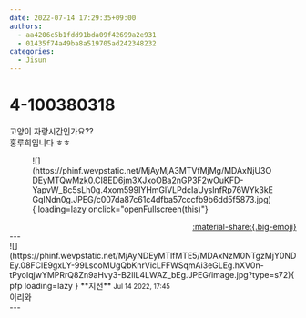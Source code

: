 ```yaml
---
date: 2022-07-14 17:29:35+09:00
authors:
  - aa4206c5b1fdd91bda09f42699a2e931
  - 01435f74a49ba8a519705ad242348232
categories:
  - Jisun
---
```


# 4-100380318

<div class="post-container" markdown="1">
<div class="content-container md-sidebar__scrollwrap" markdown="1">

고양이 자랑시간인가요??<br>홍루희입니다 ㅎㅎ
<figure markdown="1">
![](https://phinf.wevpstatic.net/MjAyMjA3MTVfMjMg/MDAxNjU3ODEyMTQwMzk0.CI8ED6jm3XJxoOBa2nGP3F2wOuKFD-YapvW_Bc5sLh0g.4xom599IYHmGlVLPdcIaUyslnfRp76WYk3kEGqINdn0g.JPEG/c007da87c61c4dfba57cccfb9b6dd5f5873.jpg){ loading=lazy onclick="openFullscreen(this)"}
</figure>


</div>
</div>

<div style="text-align: right;" markdown="1">
<a href="https://weverse.io/fromis9/fanpost/4-100380318" style="text-align: right;">:material-share:{.big-emoji}</a>
</div>
---

<div class="comments-container md-sidebar__scrollwrap" markdown="1">
<div class="comment" markdown="1">
<div class='id-container' markdown="1">
![](https://phinf.wevpstatic.net/MjAyNDEyMTlfMTE5/MDAxNzM0NTgzMjY0NDEy.08FClE9gxLY-99LscoMUgQbKnrVicLFFWSqmAi3eGLEg.hXV0n-tPyoIqjwYMPRrQ8Zn9aHvy3-B2llL4LWAZ_bEg.JPEG/image.jpg?type=s72){ pfp loading=lazy }
**<span class="artist">지선</span>** <small>Jul 14 2022, 17:45</small><br>
</div>
<div class='comment-body' markdown="1">
이리와
</div>
</div>
</div>
---
